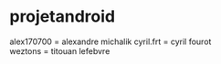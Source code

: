 # projetandroid

alex170700 = alexandre michalik 
cyril.frt = cyril fourot  
weztons = titouan lefebvre 
